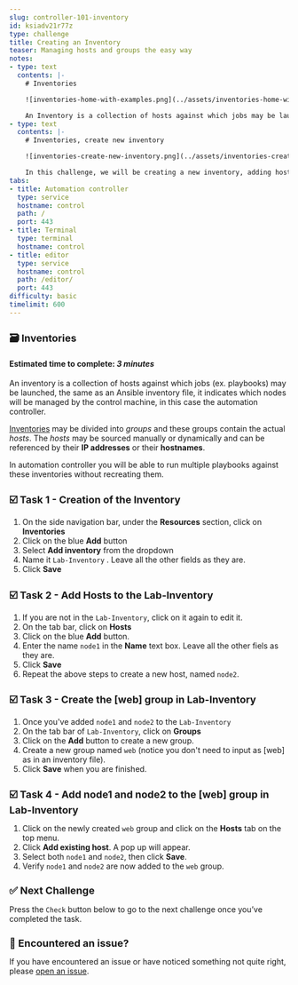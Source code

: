 ```yaml
---
slug: controller-101-inventory
id: ksiadv21r77z
type: challenge
title: Creating an Inventory
teaser: Managing hosts and groups the easy way
notes:
- type: text
  contents: |-
    # Inventories

    ![inventories-home-with-examples.png](../assets/inventories-home-with-examples.png)

    An Inventory is a collection of hosts against which jobs may be launched, the same as an Ansible inventory file.
- type: text
  contents: |-
    # Inventories, create new inventory

    ![inventories-create-new-inventory.png](../assets/inventories-create-new-inventory.png)

    In this challenge, we will be creating a new inventory, adding hosts and creating a host group inside the inventory.
tabs:
- title: Automation controller
  type: service
  hostname: control
  path: /
  port: 443
- title: Terminal
  type: terminal
  hostname: control
- title: editor
  type: service
  hostname: control
  path: /editor/
  port: 443
difficulty: basic
timelimit: 600
---
```

🗃️ Inventories
===
#### Estimated time to complete: *3 minutes*<p>

An inventory is a collection of hosts against which jobs (ex. playbooks) may be launched, the same as an Ansible inventory file, it indicates which nodes will be managed by the control machine, in this case the automation controller.

[Inventories](https://docs.ansible.com/automation-controller/latest/html/userguide/inventories.html) may be divided into *groups* and these groups contain the actual *hosts*. The *hosts* may be sourced manually or dynamically and can be referenced by their **IP addresses** or their **hostnames**.

In automation controller you will be able to run multiple playbooks against these inventories without recreating them.


☑️ Task 1 - Creation of the Inventory
===

1. On the side navigation bar, under the **Resources** section, click on **Inventories**
2. Click on the blue **Add** button
3. Select **Add inventory** from the dropdown
4. Name it `Lab-Inventory` . Leave all the other fields as they are.
5. Click **Save**

☑️ Task 2 - Add Hosts to the Lab-Inventory
===

1. If you are not in the  `Lab-Inventory`, click on it again to edit it.
2. On the tab bar, click on **Hosts**
3. Click on the blue **Add** button.
4. Enter the name `node1` in the **Name** text box. Leave all the other fiels as they are.
5. Click **Save**
6. Repeat the above steps to create a new host, named `node2`.


☑️ Task 3 - Create the [web] group in Lab-Inventory
===

1. Once you've added `node1` and `node2` to the `Lab-Inventory`
2. On the tab bar of `Lab-Inventory`, click on **Groups**
3. Click on the **Add** button to create a new group.
4. Create a new group named `web` (notice you don't need to input as [web] as in an inventory file).
5. Click **Save** when you are finished.


☑️ Task 4 - Add node1 and node2 to the [web] group in Lab-Inventory
===

1. Click on the newly created `web` group and click on the **Hosts** tab on the top menu.
2. Click **Add existing host**. A pop up will appear.
3. Select both `node1` and `node2`, then click **Save**.
4. Verify `node1` and `node2` are now added to the `web` group.


✅ Next Challenge
===
Press the `Check` button below to go to the next challenge once you’ve completed the task.

🐛 Encountered an issue?
====

If you have encountered an issue or have noticed something not quite right, please [open an issue](https://github.com/ansible/instruqt/issues/new?labels=intro-to-controller&title=Issue+with+Intro+to+Controller+slug+ID:+controller-101-inventory&assignees=leogallego).

<style type="text/css" rel="stylesheet">
  .lightbox {
    display: none;
    position: fixed;
    justify-content: center;
    align-items: center;
    z-index: 999;
    top: 0;
    left: 0;
    right: 0;
    bottom: 0;
    padding: 1rem;
    background: rgba(0, 0, 0, 0.8);
    margin-left: auto;
    margin-right: auto;
    margin-top: auto;
    margin-bottom: auto;
  }
  .lightbox:target {
    display: flex;
  }
  .lightbox img {
    /* max-height: 100% */
    max-width: 60%;
    max-height: 60%;
  }
  img {
    display: block;
    margin-left: auto;
    margin-right: auto;
  }
  h1 {
    font-size: 18px;
  }
    h2 {
    font-size: 16px;
    font-weight: 600
  }
    h3 {
    font-size: 14px;
    font-weight: 600
  }
  p span {
    font-size: 14px;
  }
  ul li span {
    font-size: 14px
  }
</style>
